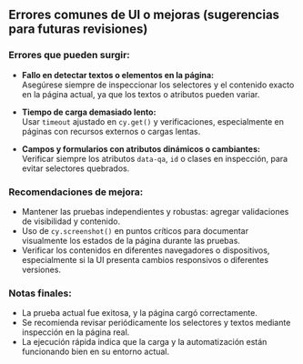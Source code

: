 ## Errores comunes de UI o mejoras (sugerencias para futuras revisiones)

### Errores que pueden surgir:

- **Fallo en detectar textos o elementos en la página:**  
  Asegúrese siempre de inspeccionar los selectores y el contenido exacto en la página actual, ya que los textos o atributos pueden variar.

- **Tiempo de carga demasiado lento:**  
  Usar `timeout` ajustado en `cy.get()` y verificaciones, especialmente en páginas con recursos externos o cargas lentas.

- **Campos y formularios con atributos dinámicos o cambiantes:**  
  Verificar siempre los atributos `data-qa`, `id` o clases en inspección, para evitar selectores quebrados.

### Recomendaciones de mejora:

- Mantener las pruebas independientes y robustas: agregar validaciones de visibilidad y contenido.
- Uso de `cy.screenshot()` en puntos críticos para documentar visualmente los estados de la página durante las pruebas.
- Verificar los contenidos en diferentes navegadores o dispositivos, especialmente si la UI presenta cambios responsivos o diferentes versiones.

### Notas finales:

- La prueba actual fue exitosa, y la página cargó correctamente.
- Se recomienda revisar periódicamente los selectores y textos mediante inspección en la página real.
- La ejecución rápida indica que la carga y la automatización están funcionando bien en su entorno actual.
